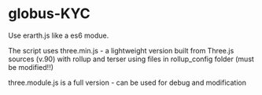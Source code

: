 # globus-KYC
Use erarth.js like a es6 modue.

The script uses three.min.js - а lightweight version built from Three.js sources (v.90) with rollup and terser using files in rollup_config folder (must be modified!!)

three.module.js is a full version - can be used for debug and modification
